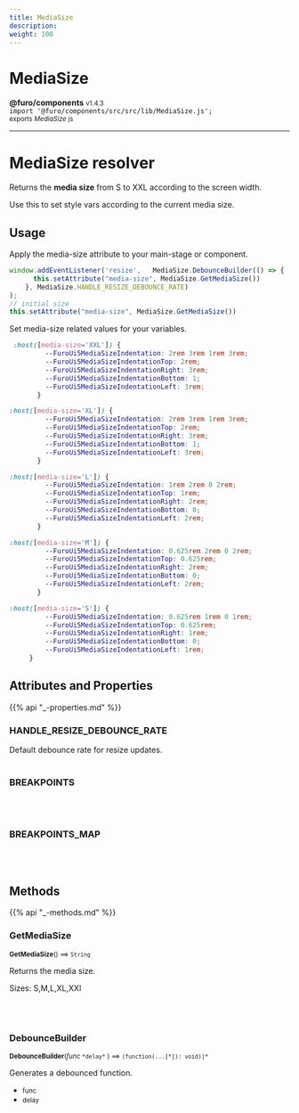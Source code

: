 ```yaml
---
title: MediaSize
description: 
weight: 100
---
```


# MediaSize

**@furo/components** <small>v1.4.3</small>
<br>`import '@furo/components/src/src/lib/MediaSize.js';`<small>
<br>exports *MediaSize* js</small>


****

# MediaSize resolver

Returns the **media size** from S to XXL according to the screen width.

Use this to set style vars according to the current media size.


## Usage

Apply the media-size attribute to your main-stage or component.

```js
window.addEventListener('resize',   MediaSize.DebounceBuilder(() => {
      this.setAttribute("media-size", MediaSize.GetMediaSize())
    }, MediaSize.HANDLE_RESIZE_DEBOUNCE_RATE)
);
// initial size
this.setAttribute("media-size", MediaSize.GetMediaSize())

```

Set media-size related values for your variables.
```css
 :host([media-size='XXL']) {
         --FuroUi5MediaSizeIndentation: 2rem 3rem 1rem 3rem;
         --FuroUi5MediaSizeIndentationTop: 2rem;
         --FuroUi5MediaSizeIndentationRight: 3rem;
         --FuroUi5MediaSizeIndentationBottom: 1;
         --FuroUi5MediaSizeIndentationLeft: 3rem;
       }

:host([media-size='XL']) {
         --FuroUi5MediaSizeIndentation: 2rem 3rem 1rem 3rem;
         --FuroUi5MediaSizeIndentationTop: 2rem;
         --FuroUi5MediaSizeIndentationRight: 3rem;
         --FuroUi5MediaSizeIndentationBottom: 1;
         --FuroUi5MediaSizeIndentationLeft: 3rem;
       }

:host([media-size='L']) {
         --FuroUi5MediaSizeIndentation: 1rem 2rem 0 2rem;
         --FuroUi5MediaSizeIndentationTop: 1rem;
         --FuroUi5MediaSizeIndentationRight: 2rem;
         --FuroUi5MediaSizeIndentationBottom: 0;
         --FuroUi5MediaSizeIndentationLeft: 2rem;
       }

:host([media-size='M']) {
         --FuroUi5MediaSizeIndentation: 0.625rem 2rem 0 2rem;
         --FuroUi5MediaSizeIndentationTop: 0.625rem;
         --FuroUi5MediaSizeIndentationRight: 2rem;
         --FuroUi5MediaSizeIndentationBottom: 0;
         --FuroUi5MediaSizeIndentationLeft: 2rem;
       }

:host([media-size='S']) {
         --FuroUi5MediaSizeIndentation: 0.625rem 1rem 0 1rem;
         --FuroUi5MediaSizeIndentationTop: 0.625rem;
         --FuroUi5MediaSizeIndentationRight: 1rem;
         --FuroUi5MediaSizeIndentationBottom: 0;
         --FuroUi5MediaSizeIndentationLeft: 1rem;
     }
```

## Attributes and Properties
{{% api "_-properties.md" %}}



### **HANDLE_RESIZE_DEBOUNCE_RATE**
</small>

Default debounce rate for resize updates.
<br><br>


### **BREAKPOINTS**
</small>


<br><br>

### **BREAKPOINTS_MAP**
</small>


<br><br>




## Methods
{{% api "_-methods.md" %}}



### **GetMediaSize**
<small>**GetMediaSize**() ⟹ `String`</small>

Returns the media size.

Sizes:
S,M,L,XL,XXl

<br><br>



### **DebounceBuilder**
<small>**DebounceBuilder**(*func* `` *delay* `` ) ⟹ `(function(...[*]): void)|*`</small>

Generates a debounced function.

- <small>func </small>
- <small>delay </small>
<br><br>
